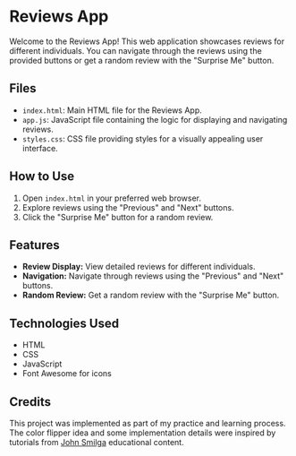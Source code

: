 # Reviews App

Welcome to the Reviews App! This web application showcases reviews for different individuals. You can navigate through the reviews using the provided buttons or get a random review with the "Surprise Me" button.

## Files

- `index.html`: Main HTML file for the Reviews App.
- `app.js`: JavaScript file containing the logic for displaying and navigating reviews.
- `styles.css`: CSS file providing styles for a visually appealing user interface.

## How to Use

1. Open `index.html` in your preferred web browser.
2. Explore reviews using the "Previous" and "Next" buttons.
3. Click the "Surprise Me" button for a random review.

## Features

- **Review Display:** View detailed reviews for different individuals.
- **Navigation:** Navigate through reviews using the "Previous" and "Next" buttons.
- **Random Review:** Get a random review with the "Surprise Me" button.

## Technologies Used

- HTML
- CSS
- JavaScript
- Font Awesome for icons

## Credits

This project was implemented as part of my practice and learning process. The color flipper idea and some implementation details were inspired by tutorials from [John Smilga](https://www.johnsmilga.com/) educational content.
